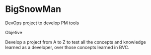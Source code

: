 # BigSnowMan
DevOps project to develop PM tools


Objetive

Develop a project from A to Z to test all the concepts and knowledge learned as a developer, over those concepts learned in BVC.
